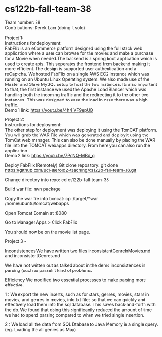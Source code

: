 # cs122b-fall-team-38

Team number: 38\
Contributions: Derek Lam (doing it solo)\
\
Project 1:\
Instructions for deployment: \
FabFlix is an eCommerce platform designed using the full stack web application where a user can browse for the movies and make a purchase for a Movie when needed.The backend is a spring boot application which is used to create apis. This seperates the frontend from backend making it more efficient. The design is supported user authentication and a reCaptcha. We hosted FabFlix on a single AWS EC2 instance which was running on an Ubuntu Linux Operating system. We also made use of the Master and Slave MySQL setup to host the two instances. Its also important to that, the first instance we used the Apache Load Blancer which was handling both the incoming traffic and the redirecting it to the other two instances. This was designed to ease the load in case there was a high traffic.\
Demo 1 link: https://youtu.be/4h4_VF9epUQ 

Project 2:\
Instructions for deployment: \
The other step for deployment was deploying it using the TomCAT platform. You will grab the WAR File which was generated and deploy it using the TomCat web manager. This can also be done manually by placing the WAR file into the TOMCAT webapps directory. From here you can also run the application. \
Demo 2 link: https://youtu.be/7PqNQ-MBd_g 

Deploy FabFlix (Remotely)
Git clone repository: git clone https://github.com/uci-jherold2-teaching/cs122b-fall-team-38.git

Change directory into repo: cd cs122b-fall-team-38

Build war file: mvn package

Copy the war file into tomcat: cp ./target/*.war /home/ubuntu/tomcat/webapps

Open Tomcat Domain at <your-amazon-instance-domain>:8080

Go to Manager Apps > Click FabFlix

You should now be on the movie list page.

Project 3 -

Inconsistences
We have written two files inconsistentGenreInMovies.md and inconsistentGenres.md

We have not written out as talked about in the demo inconsistences in parsing (such as parseInt kind of problems.

Efficiency
We modified two essential processes to make parsing more effective.

1 : We export the new inserts, such as for stars, genres, movies, stars in movies, and genres in movies, into.txt files so that we can quickly and effectively load them into the sql database. This saves back-and-forth with the db.
We found that doing this significantly reduced the amount of time we had to spend parsing compared to when we tried single insertion.

2 : We load all the data from SQL Dtabase to Java Memory in a single query.(eg. Loading the all genres as Map)